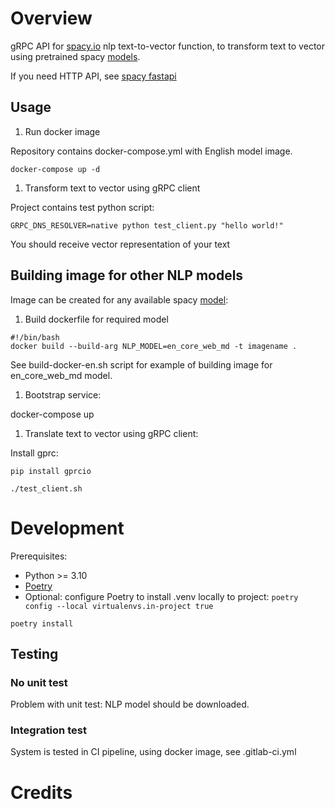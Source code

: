 # Overview

gRPC API for [spacy.io](spacy.io) nlp text-to-vector function, to transform text to vector using pretrained
spacy [models](https://spacy.io/models).

If you need HTTP API, see [spacy fastapi](https://spacy.io/usage/projects#fastapi) 

## Usage

1. Run docker image

Repository contains docker-compose.yml with English model image.
```shell
docker-compose up -d
```

1. Transform text to vector using gRPC client

Project contains test python script:

```shell
GRPC_DNS_RESOLVER=native python test_client.py "hello world!"
```

You should receive vector representation of your text

## Building image for other NLP models

Image can be created for any available spacy [model](https://spacy.io/models): 

1. Build dockerfile for required model

```shell
#!/bin/bash
docker build --build-arg NLP_MODEL=en_core_web_md -t imagename .
```

See build-docker-en.sh script for example of building image for en_core_web_md model.

1. Bootstrap service:

docker-compose up

1. Translate text to vector using gRPC client: 

Install gprc:

```shell
pip install gprcio
```

```shell
./test_client.sh
```

# Development

Prerequisites:

* Python >= 3.10
* [Poetry](https://python-poetry.org)
* Optional: configure Poetry to install .venv locally to project: ```poetry config --local virtualenvs.in-project true```

```shell
poetry install
```

## Testing

### No unit test

Problem with unit test: NLP model should be downloaded.

### Integration test

System is tested in CI pipeline, using docker image, see .gitlab-ci.yml

# Credits